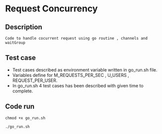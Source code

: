 # Request Concurrency

## Description
```
Code to handle cocurrent request using go routine , channels and waitGroup

```

## Test case 

- Test cases described as environment variable written in go_run.sh file.
- Variables define for M_REQUESTS_PER_SEC , U_USERS , REQUEST_PER_USER. 
- In go_run.sh 4 test cases has been described with given time to complete. 

## Code run 

```
chmod +x go_run.sh
```
```
./go_run.sh

```
